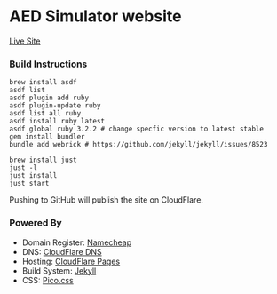 # AED Simulator website

[Live Site](https://aedsim.com)

### Build Instructions

```
brew install asdf
asdf list
asdf plugin add ruby
asdf plugin-update ruby
asdf list all ruby
asdf install ruby latest
asdf global ruby 3.2.2 # change specfic version to latest stable
gem install bundler
bundle add webrick # https://github.com/jekyll/jekyll/issues/8523

brew install just
just -l
just install
just start
```

Pushing to GitHub will publish the site on CloudFlare.

### Powered By

- Domain Register: [Namecheap](https://www.namecheap.com)
- DNS: [CloudFlare DNS](https://www.cloudflare.com/dns/)
- Hosting: [CloudFlare Pages](https://pages.cloudflare.com)
- Build System: [Jekyll](https://jekyllrb.com)
- CSS: [Pico.css](https://picocss.com)
